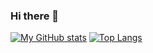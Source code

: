 ### Hi there 👋

[![My GitHub stats](https://github-readme-stats.vercel.app/api?username=yuryprokashev&count_private=true&hide=contribs,issues&show_icons=true&theme=vue)](https://github.com/anuraghazra/github-readme-stats)
[![Top Langs](https://github-readme-stats.vercel.app/api/top-langs/?username=yuryprokashev&layout=compact&hide=css,html)](https://github.com/anuraghazra/github-readme-stats)


<!--
**yuryprokashev/yuryprokashev** is a ✨ _special_ ✨ repository because its `README.md` (this file) appears on your GitHub profile.

Here are some ideas to get you started:

- 🔭 I’m currently working on ...
- 🌱 I’m currently learning ...
- 👯 I’m looking to collaborate on ...
- 🤔 I’m looking for help with ...
- 💬 Ask me about ...
- 📫 How to reach me: ...
- 😄 Pronouns: ...
- ⚡ Fun fact: ...
-->
